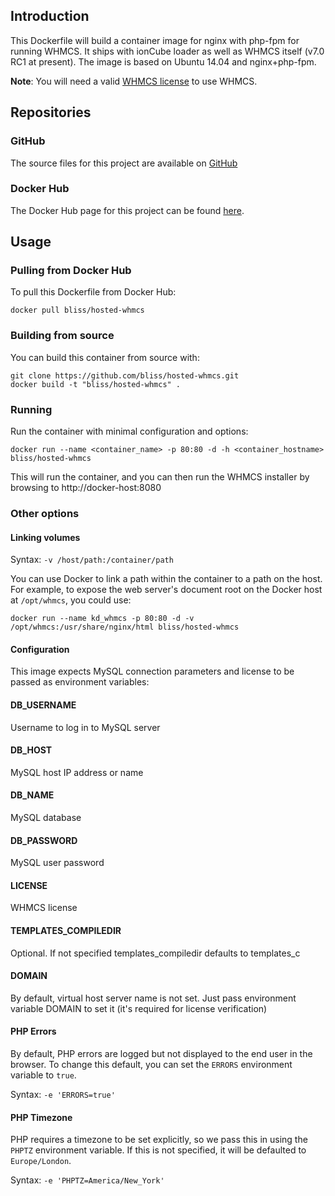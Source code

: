 ## Introduction
This Dockerfile will build a container image for nginx with php-fpm for running WHMCS. It ships with ionCube loader as well as WHMCS itself (v7.0 RC1 at present). The image is based on Ubuntu 14.04 and nginx+php-fpm.

**Note**: You will need a valid [WHMCS license](http://www.whmcs.com) to use WHMCS.

## Repositories

### GitHub
The source files for this project are available on [GitHub](https://github.com/bliss/hosted-whmcs)

### Docker Hub
The Docker Hub page for this project can be found [here](https://hub.docker.com/r/bliss/hosted-whmcs).

## Usage

### Pulling from Docker Hub
To pull this Dockerfile from Docker Hub:

	docker pull bliss/hosted-whmcs

### Building from source
You can build this container from source with:

	git clone https://github.com/bliss/hosted-whmcs.git
	docker build -t "bliss/hosted-whmcs" .

### Running
Run the container with minimal configuration and options:

	docker run --name <container_name> -p 80:80 -d -h <container_hostname> bliss/hosted-whmcs

This will run the container, and you can then run the WHMCS installer by browsing to http://docker-host:8080

### Other options

#### Linking volumes

Syntax: `-v /host/path:/container/path`

You can use Docker to link a path within the container to a path on the host. For example, to expose the web server's document root on the Docker host at `/opt/whmcs`, you could use:

	docker run --name kd_whmcs -p 80:80 -d -v /opt/whmcs:/usr/share/nginx/html bliss/hosted-whmcs

#### Configuration

This image expects MySQL connection parameters and license to be passed as environment variables:

#### DB_USERNAME

Username to log in to MySQL server

#### DB_HOST

MySQL host IP address or name

#### DB_NAME

MySQL database

#### DB_PASSWORD

MySQL user password

#### LICENSE

WHMCS license

#### TEMPLATES_COMPILEDIR

Optional. If not specified templates_compiledir defaults to templates_c

#### DOMAIN

By default, virtual host server name is not set. Just pass environment variable DOMAIN to set it (it's required for license verification)

#### PHP Errors

By default, PHP errors are logged but not displayed to the end user in the browser. To change this default, you can set the `ERRORS` environment variable to `true`.

Syntax: `-e 'ERRORS=true'`

#### PHP Timezone

PHP requires a timezone to be set explicitly, so we pass this in using the `PHPTZ` environment variable. If this is not specified, it will be defaulted to `Europe/London`.

Syntax: `-e 'PHPTZ=America/New_York'`


